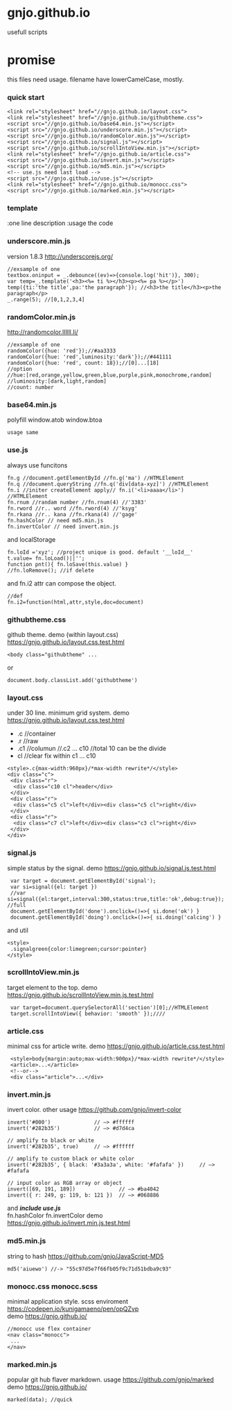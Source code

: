 # gnjo.github.io
usefull scripts

# promise
this files need usage. filename have lowerCamelCase, mostly.

### quick start
```
<link rel="stylesheet" href="//gnjo.github.io/layout.css">
<link rel="stylesheet" href="//gnjo.github.io/githubtheme.css">
<script src="//gnjo.github.io/base64.min.js"></script>
<script src="//gnjo.github.io/underscore.min.js"></script>
<script src="//gnjo.github.io/randomColor.min.js"></script>
<script src="//gnjo.github.io/signal.js"></script>
<script src="//gnjo.github.io/scrollIntoView.min.js"></script>
<link rel="stylesheet" href="//gnjo.github.io/article.css">
<script src="//gnjo.github.io/invert.min.js"></script>
<script src="//gnjo.github.io/md5.min.js"></script>
<!-- use.js need last load -->
<script src="//gnjo.github.io/use.js"></script>
<link rel="stylesheet" href="//gnjo.github.io/monocc.css">
<script src="//gnjo.github.io/marked.min.js"></script>
```

### template
:one line description
:usage the code

### underscore.min.js
version 1.8.3 http://underscorejs.org/
```
//exsample of one
textbox.oninput = _.debounce((ev)=>{console.log('hit')}, 300);
var temp=_.template('<h3><%= ti %></h3><p><%= pa %></p>')
temp({ti:'the title',pa:'the paragraph'}); //<h3>the title</h3><p>the paragraph</p>
_.range(5); //[0,1,2,3,4]
```
### randomColor.min.js
http://randomcolor.llllll.li/
```
//exsample of one
randomColor({hue: 'red'});//#aa3333
randomColor({hue: 'red',luminosity:'dark'});//#441111
randomColor({hue: 'red', count: 18});//[0]...[18]
//option 
//hue:[red,orange,yellow,green,blue,purple,pink,monochrome,random]
//luminosity:[dark,light,random]
//count: number
```

### base64.min.js
polyfill window.atob window.btoa
```
usage same
```

### use.js
always use funcitons
```
fn.g //document.getElementById //fn.g('ma') //HTMLElement
fn.q //document.queryString //fn.q('div[data-xyz]') //HTMLElement
fn.i //initer createElement apply// fn.i('<li>aaaa</li>') //HTMLElement
fn.rnum //randam number //fn.rnum(4) //'3383'
fn.rword //r.. word //fn.rword(4) //'ksyg'
fn.rkana //r.. kana //fn.rkana(4) //'gage'
fn.hashColor // need md5.min.js
fn.invertColor // need invert.min.js
```
and localStorage
```
fn.loId ='xyz'; //project unique is good. default '__loId__'
t.value= fn.loLoad()||'';
function pnt(){ fn.loSave(this.value) }
//fn.loRemove(); //if delete
```
and fn.i2 attr can compose the object.
```
//def
fn.i2=function(html,attr,style,doc=document)
```

### githubtheme.css
github theme. demo (within layout.css) https://gnjo.github.io/layout.css.test.html
```
<body class="githubtheme" ...
```
or
```
document.body.classList.add('githubtheme')
```

### layout.css
under 30 line. minimum grid system. demo https://gnjo.github.io/layout.css.test.html
- .c //container
- .r //raw
- .c1 //columun //.c2 ... c10 //total 10 can be the divide
- cl //clear fix within c1 ... c10


```
<style>.c{max-width:960px}/*max-width rewrite*/</style>
<div class="c">
 <div class="r">
  <div class="c10 cl">header</div>
 </div>
 <div class="r">
  <div class="c5 cl">left</div><div class="c5 cl">right</div>
 </div>
 <div class="r">
  <div class="c7 cl">left</div><div class="c3 cl">right</div> 
 </div> 
</div>
```


### signal.js
simple status by the signal. demo https://gnjo.github.io/signal.js.test.html
```
 var target = document.getElementById('signal');
 var si=signal({el: target })
 //var si=signal({el:target,interval:300,status:true,title:'ok',debug:true}); //full
 document.getElementById('done').onclick=()=>{ si.done('ok') }
 document.getElementById('doing').onclick=()=>{ si.doing('calcing') }
```
and util 
```
<style>
 .signalgreen{color:limegreen;cursor:pointer}
</style>
```
### scrollIntoView.min.js
target element to the top. demo https://gnjo.github.io/scrollIntoView.min.js.test.html
```
 var target=document.querySelectorAll('section')[0];//HTMLElement
 target.scrollIntoView({ behavior: 'smooth' });////
```

### article.css
minimal css for article write. demo https://gnjo.github.io/article.css.test.html
```
 <style>body{margin:auto;max-width:900px}/*max-width rewrite*/</style>
 <article>...</article>
 <!--or-->
 <div class="article">...</div>
```

### invert.min.js
invert color. other usage https://github.com/gnjo/invert-color
```
invert('#000')              // —> #ffffff
invert('#282b35')           // —> #d7d4ca

// amplify to black or white
invert('#282b35', true)     // —> #ffffff

// amplify to custom black or white color
invert('#282b35', { black: '#3a3a3a', white: '#fafafa' })     // —> #fafafa

// input color as RGB array or object
invert([69, 191, 189])              // —> #ba4042
invert({ r: 249, g: 119, b: 121 })  // —> #068886
```
and ___include use.js___    
fn.hashColor fn.invertColor demo https://gnjo.github.io/invert.min.js.test.html

### md5.min.js
string to hash https://github.com/gnjo/JavaScript-MD5
```
md5('aiuewo') //-> "55c97d5e7f66fb05f9c71d51bdba9c93"
```

### monocc.css monocc.scss
minimal application style. scss enviroment https://codepen.io/kunigamaeno/pen/opQZvp   
demo https://gnjo.github.io/
```
//monocc use flex container
<nav class="monocc">
 ...
</nav>
```

### marked.min.js
popular git hub flaver markdown. usage https://github.com/gnjo/marked   
demo https://gnjo.github.io/
```
marked(data); //quick
```
